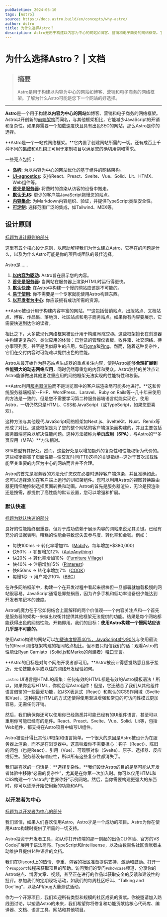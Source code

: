 ```yaml
---
pubDatetime: 2024-05-10
tags: [Astro]
source: https://docs.astro.build/en/concepts/why-astro/
author: Astro
title: 为什么选择Astro？
description: Astro是用于构建以内容为中心的网站如博客、营销和电子商务的网络框架。了解为什么Astro可能是您下一个网站的好选择。
---
```


# 为什么选择Astro？ | 文档

> ## 摘要
>
> Astro是用于构建以内容为中心的网站如博客、营销和电子商务的网络框架。了解为什么Astro可能是您下一个网站的好选择。

---

**Astro**是一个用于构建**以内容为中心的网站**如博客、营销和电子商务的网络框架。Astro以开创新的[前端架构](https://docs.astro.build/en/concepts/islands/)而闻名，与其他框架相比，它能减少JavaScript的开销和复杂性。如果你需要一个加载速度快且具有出色SEO的网站，那么Astro是你的选择。

**Astro是一个一站式网络框架。**它内置了创建网站所需的一切。还有成百上千种不同的[集成](https://astro.build/integrations/)和[API钩子](https://docs.astro.build/en/reference/integrations-reference/)可用于定制项目以满足您的确切用例和需求。

一些亮点包括：

- **[岛屿](https://docs.astro.build/en/concepts/islands/):** 为以内容为中心的网站优化的基于组件的网络架构。
- **[UI-agnostics](https://docs.astro.build/en/guides/framework-components/):** 支持React、Preact、Svelte、Vue、Solid、Lit、HTMX、Web组件等。
- **[首先是服务器](https://docs.astro.build/en/basics/rendering-modes/):** 将费时的渲染从访客的设备中搬走。
- **[默认无JS](https://docs.astro.build/en/basics/astro-components/):** 更少的客户端JavaScript拖慢您的站点。
- **[内容集合](https://docs.astro.build/en/guides/content-collections/):** 为Markdown内容组织、验证，并提供TypeScript类型安全性。
- **[可定制](https://docs.astro.build/en/guides/integrations-guide/):** 选择范围广泛的集成，如Tailwind、MDX等。

## 设计原则

[标题为设计原则的部分](https://docs.astro.build/en/concepts/why-astro/#design-principles)

这里有五个核心设计原则，以帮助解释我们为什么建立Astro，它存在的问题是什么，以及为什么Astro可能是你的项目或团队的最佳选择。

Astro是……

1. **[以内容为驱动](https://docs.astro.build/en/concepts/why-astro/#content-driven):** Astro旨在展示您的内容。
2. **[首先是服务器](https://docs.astro.build/en/concepts/why-astro/#server-first):** 当网站在服务器上渲染HTML时运行得更快。
3. **[默认快速](https://docs.astro.build/en/concepts/why-astro/#fast-by-default):** 在Astro中构建一个慢的网站应该是不可能的。
4. **[易于使用](https://docs.astro.build/en/concepts/why-astro/#easy-to-use):** 你不需要是一个专家就能使用Astro构建东西。
5. **[以开发者为中心](https://docs.astro.build/en/concepts/why-astro/#developer-focused):** 你应该拥有成功所需的资源。

**Astro被设计用于构建内容丰富的网站。**这包括营销站点、出版站点、文档站点、博客、作品集、落地页、社区站点和电子商务站点。如果你有内容要展示，它需要快速到达你的读者。

相比之下，大多数现代网络框架被设计用于构建*网络应用*。这些框架擅长在浏览器中构建更复杂的、类似应用的体验：已登录的管理仪表板、收件箱、社交网络、待办事项列表，甚至是类似原生的应用，如[Figma](https://figma.com/)和[Ping](https://ping.gg/)。然而，随着这种复杂性，它们在交付内容时可能难以提供出色的性能。

Astro从最开始作为静态站点生成器的重点关注内容，使得Astro能够**合理扩展到性能强大的动态网络应用**，同时仍然尊重您的内容和受众。Astro独特的关注点让Astro能够做出其他更注重应用的网络框架无法实现的性能特性和权衡。

**Astro利用[服务器渲染](https://docs.astro.build/en/basics/rendering-modes/)而不是浏览器中的客户端渲染尽可能多地进行。**这和传统服务器端框架--PHP、WordPress、Laravel、Ruby on Rails等--几十年来使用的方法是一致的。但是您不需要学习第二种服务器端语言就能实现它。使用Astro，一切仍然只是HTML、CSS和JavaScript（或TypeScript，如果您更喜欢）。

这种方法与其他现代JavaScript网络框架如Next.js、SvelteKit、Nuxt、Remix等形成了对比。这些框架是为了您的整个网站的客户端渲染而构建的，并且主要包括服务器端渲染以解决性能问题。这种方法被称为**单页应用（SPA）**，与Astro的**多页应用（MPA）**方法相对。

SPA模型有其好处。然而，这些好处是以增加额外的复杂性和性能权衡为代价的。这些权衡损害了页面性能--像[交互时间(TTI)](https://web.dev/interactive/)这样的关键指标--这对于首次加载性能至关重要的内容为中心的网站而言并不合理。

Astro的首先是服务器的方法允许您仅在必要时选择客户端渲染，并且准确如此。您可以选择添加在客户端上运行的UI框架组件。您可以利用Astro的视图转换路由器更精细地控制选择页面转换和动画。Astro的首先是服务器渲染，无论是预渲染还是按需，都提供了高性能的默认设置，您可以增强和扩展。

### 默认快速

[标题为默认快速的部分](https://docs.astro.build/en/concepts/why-astro/#fast-by-default)

良好的性能始终很重要，但对于成功依赖于展示内容的网站来说尤其关键。已经有充分的证据表明，糟糕的性能会导致您失去参与度、转化率和金钱。例如：

- 每快100ms → 转化率增加1%（[Mobify](https://web.dev/why-speed-matters/)，每年增加+$380,000）
- 快50% → 销售增加12%（[AutoAnything](https://www.digitalcommerce360.com/2010/08/19/web-accelerator-revs-conversion-and-sales-autoanything/)）
- 快20% → 转化率增加10%（[Furniture Village](https://www.thinkwithgoogle.com/intl/en-gb/marketing-strategies/app-and-mobile/furniture-village-and-greenlight-slash-page-load-times-boosting-user-experience/)）
- 快40% → 注册增加15%（[Pinterest](https://medium.com/pinterest-engineering/driving-user-growth-with-performance-improvements-cfc50dafadd7)）
- 快850ms → 转化率增加7%（[COOK](https://web.dev/why-speed-matters/)）
- 每慢1秒 → 用户减少10%（[BBC](https://www.creativebloq.com/features/how-the-bbc-builds-websites-that-scale)）

在许多网络框架中，构建一个在开发过程中看起来很棒但一旦部署就加载极慢的网站很容易。JavaScript通常是罪魁祸首，因为许多手机和低功率设备很少能达到开发者笔记本的速度。

Astro的魔力在于它如何结合上面解释的两个价值观--一个内容关注点和一个首先是服务器的架构--来做出权衡并提供其他框架无法提供的功能。结果是每个网站都能获得出色的网络性能，开箱即用。我们的目标：**使用Astro构建一个慢网站应该几乎是不可能的。**

使用Astro构建的网站可以[加载速度提高40%，JavaScript减少90%](https://twitter.com/t3dotgg/status/1437195415439360003)与使用最流行的React网络框架构建的相同站点相比。但不要只相信我们的话：观看Astro的性能让Ryan Carniato（Solid.js和Marko的创建者）[哑口无言](https://youtu.be/2ZEMb_H-LYE?t=8163)。

**Astro的目标是对每个网络开发者都可用。**Astro被设计得感觉熟悉且易于接近，无论技能水平或以往的网络开发经验如何。

`.astro` UI语言是HTML的超集：任何有效的HTML都是有效的Astro模板语法！所以，如果你会写HTML，你就会写Astro组件！但是，它还结合了我们从其他组件语言借鉴的一些最爱功能，如JSX表达式（React）和默认的CSS作用域（Svelte和Vue）。这种接近HTML的方式还使得使用渐进增强和常见的可访问性模式更加容易，无需任何开销。

然后，我们确保你还可以使用你已经熟悉并可能已经有的UI组件语言，甚至可以重用你可能已经有的组件。React、Preact、Svelte、Vue、Solid、Lit等，包括Web组件，都支持在Astro项目中编写UI组件。

Astro被设计得比其他UI框架和语言简单。一个很大的原因是Astro被设计为在服务器上渲染，而不是在浏览器中。这意味着你不需要担心：钩子（React）、陈旧的闭包（也是React）、引用（Vue）、可观察对象（Svelte）、原子、选择器、反应或衍生。服务器没有响应性，所以所有这些复杂性都消失了。

我们最喜欢的一句话是：**选择复杂性。**我们设计Astro的目的是尽可能从开发者体验中移除“必需的复杂性”，尤其是在你第一次加入时。你可以仅用HTML和CSS构建一个“Astro的“世界你好”示例网站。然后，当你需要构建更强大的东西时，你可以逐渐开始使用新的功能和API。

### 以开发者为中心

[标题为以开发者为中心的部分](https://docs.astro.build/en/concepts/why-astro/#developer-focused)

我们坚信，如果人们喜欢使用Astro，Astro才是一个成功的项目。Astro为你在使用Astro构建时提供了所需的一切支持。

Astro投资于开发者工具，如从你打开终端的那一刻起的出色CLI体验、官方的VS Code扩展用于语法高亮、TypeScript和Intellisense，以及由数百名社区贡献者主动维护且提供14种语言的文档。

我们在Discord上的热情、尊重、包容的社区准备提供支持、激励和鼓励。打开一个`#support`线程来获取项目的帮助。访问我们的专门`#showcase`频道，分享你的Astro站点、博客文章、视频，甚至正在进行的作品以获取安全的反馈和建设性的批评。参加我们的定期现场活动，如我们的每周社区呼叫、“Talking and Doc'ing”，以及API/bug大量测试活动。

作为一个开源项目，我们欢迎所有类型和规模的社区成员的贡献。你被邀请加入路线图讨论，以塑造Astro的未来，我们希望你将修复和功能贡献给核心代码库、编译器、文档、语言工具、网站和其他项目。
